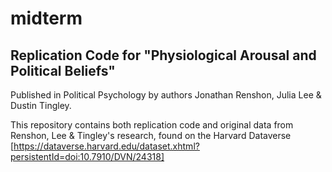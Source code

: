 # midterm

## Replication Code for "Physiological Arousal and Political Beliefs"

Published in Political Psychology by authors Jonathan Renshon, Julia Lee & Dustin Tingley.

This repository contains both replication code and original data from Renshon, Lee & Tingley's research, found on the Harvard Dataverse [https://dataverse.harvard.edu/dataset.xhtml?persistentId=doi:10.7910/DVN/24318]

